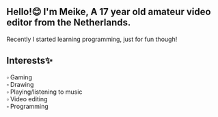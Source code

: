 Hello!😊
I'm Meike, A 17 year old amateur video editor from the Netherlands.
-
Recently I started learning programming, just for fun though!



Interests✨
----------
▫ Gaming<br>
▫ Drawing<br>
▫ Playing/listening to music<br>
▫ Video editing<br>
▫ Programming<br>
